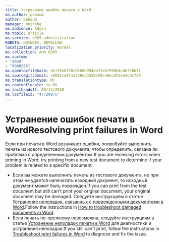 ```yaml
---
title: Устранение ошибок печати в Word
ms.author: pebaum
author: pebaum
manager: mnirkhe
ms.audience: Admin
ms.topic: article
ms.service: o365-administration
ROBOTS: NOINDEX, NOFOLLOW
localization_priority: Normal
ms.collection: Adm_O365
ms.custom:
- "3040"
- "9000585"
ms.openlocfilehash: de1f6e6f78c0100b994db3fdb759054cdb7f8bf1
ms.sourcegitcommit: c6692ce0fa1358ec3529e59ca0ecdfdea4cdc759
ms.translationtype: MT
ms.contentlocale: ru-RU
ms.lasthandoff: 09/14/2020
ms.locfileid: "47720875"
---
```

# <a name="resolving-print-failures-in-word"></a><span data-ttu-id="c1e23-102">Устранение ошибок печати в Word</span><span class="sxs-lookup"><span data-stu-id="c1e23-102">Resolving print failures in Word</span></span>

<span data-ttu-id="c1e23-103">Если при печати в Word возникают ошибки, попробуйте выполнить печать из нового тестового документа, чтобы определить, связана ли проблема с определенным документом.</span><span class="sxs-lookup"><span data-stu-id="c1e23-103">If you are receiving errors when printing in Word, try printing from a new test document to determine if your problem is related to a specific document.</span></span>

- <span data-ttu-id="c1e23-104">Если вы можете выполнить печать из тестового документа, но при этом не удается напечатать исходный документ, то исходный документ может быть поврежден.</span><span class="sxs-lookup"><span data-stu-id="c1e23-104">If you can print from the test document but still can't print your original document, your original document may be damaged.</span></span> <span data-ttu-id="c1e23-105">Следуйте инструкциям в статье [Устранение неполадок, связанных с поврежденными документами в Word](https://docs.microsoft.com/office/troubleshoot/word/damaged-documents-in-word#update-microsoft-office-and-windows).</span><span class="sxs-lookup"><span data-stu-id="c1e23-105">Follow the instructions in [How to troubleshoot damaged documents in Word](https://docs.microsoft.com/office/troubleshoot/word/damaged-documents-in-word#update-microsoft-office-and-windows).</span></span>
- <span data-ttu-id="c1e23-106">Если печать по-прежнему невозможна, следуйте инструкциям в статье [Устранение неполадок печати в Word](https://docs.microsoft.com/office/troubleshoot/word/print-failures-in-word) для диагностики и устранения неполадок.</span><span class="sxs-lookup"><span data-stu-id="c1e23-106">If you still can't print, follow the instructions in [Troubleshoot print failures in Word](https://docs.microsoft.com/office/troubleshoot/word/print-failures-in-word) to diagnose and fix the issue.</span></span>